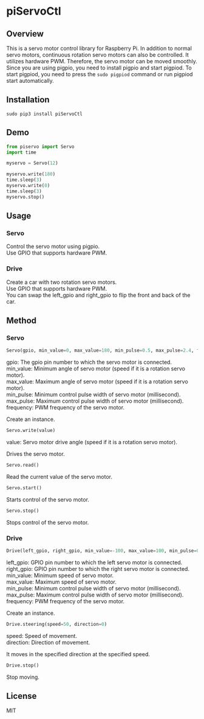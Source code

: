 # piServoCtl

## Overview
This is a servo motor control library for Raspberry Pi. In addition to normal servo motors, continuous rotation servo motors can also be controlled.
It utilizes hardware PWM. Therefore, the servo motor can be moved smoothly. Since you are using pigpio, you need to install pigpio and start pigpiod. To start pigpiod, you need to press the ````sudo pigpiod```` command or run pigpiod start automatically.  

## Installation

````sudo pip3 install piServoCtl````

## Demo

````python:example.py
from piservo import Servo
import time

myservo = Servo(12)

myservo.write(180)
time.sleep(3)
myservo.write(0)
time.sleep(3)
myservo.stop()
````

## Usage

### Servo

Control the servo motor using pigpio.  
Use GPIO that supports hardware PWM.  

### Drive

Create a car with two rotation servo motors.  
Use GPIO that supports hardware PWM.  
You can swap the left_gpio and right_gpio to flip the front and back of the car.

## Method

### Servo

````python:example.py
Servo(gpio, min_value=0, max_value=180, min_pulse=0.5, max_pulse=2.4, frequency=50)
````

gpio: The gpio pin number to which the servo motor is connected.  
min_value: Minimum angle of servo motor (speed if it is a rotation servo motor).  
max_value: Maximum angle of servo motor (speed if it is a rotation servo motor).  
min_pulse: Minimum control pulse width of servo motor (millisecond).  
max_pulse: Maximum control pulse width of servo motor (millisecond).  
frequency: PWM frequency of the servo motor.  

Create an instance.  

````python:example.py
Servo.write(value)
````

value: Servo motor drive angle (speed if it is a rotation servo motor).  

Drives the servo motor.  

````python:example.py
Servo.read()
````

Read the current value of the servo motor.

````python:example.py
Servo.start()
````

Starts control of the servo motor.  

````python:example.py
Servo.stop()
````

Stops control of the servo motor.  

### Drive

````python:example.py
Drive(left_gpio, right_gpio, min_value=-100, max_value=100, min_pulse=0.5, max_pulse=2.4, frequency=50)
````

left_gpio: GPIO pin number to which the left servo motor is connected.  
right_gpio: GPIO pin number to which the right servo motor is connected.  
min_value: Minimum speed of servo motor.  
max_value: Maximum speed of servo motor.  
min_pulse: Minimum control pulse width of servo motor (millisecond).  
max_pulse: Maximum control pulse width of servo motor (millisecond).  
frequency: PWM frequency of the servo motor.  

Create an instance.  

````python:example.py
Drive.steering(speed=50, direction=0)
````

speed: Speed of movement.  
direction: Direction of movement.  

It moves in the specified direction at the specified speed.  

````python:example.py
Drive.stop()
````

Stop moving.  

## License

MIT
